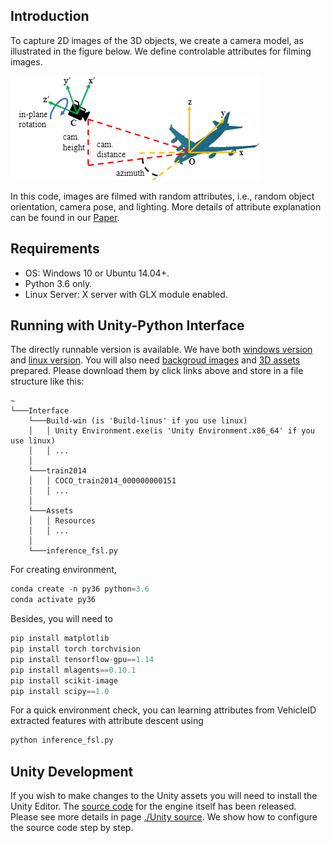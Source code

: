 ## Introduction

To capture 2D images of the 3D objects, we create a camera model, as illustrated in the figure below. We define controlable attributes for filming images. 

<!-- ![fig1](https://github.com/yorkeyao/Automated-Retail-Checkout/blob/main/3D%20Models%20and%20Unity%20Source/Images/cam_model.jpg)  -->
![cam_model](../3D%20Models%20and%20Unity%20Source/Images/cam_model.jpg?raw=true "cam_model")

In this code, images are filmed with random attributes, i.e., random object orientation, camera pose, and lighting. More details of attribute explanation can be found in our [Paper](https://arxiv.org/abs/2202.14034). 

## Requirements

* OS: Windows 10 or Ubuntu 14.04+. 
* Python 3.6 only.
* Linux Server: X server with GLX module enabled.

## Running with Unity-Python Interface

The directly runnable version is available. We have both [windows version](https://drive.google.com/file/d/1ympcEZ8cYyq6rsJ4T1FM9fRKzuCV0_n3/view?usp=sharing) and [linux version](https://drive.google.com/file/d/1vXd5wyKvA4EJ7JwhK4DS7CqccC8U7Q6k/view?usp=sharing). You will also need [backgroud images](https://drive.google.com/file/d/1_hm088938cvUIK1TcotH50nmKjXTCbSL/view?usp=sharing) and [3D assets](https://drive.google.com/file/d/1EAgnQLM3P2uwq4AafkarO_GWGrAXqJcW/view?usp=sharing) prepared. Please download them by click links above and store in a file structure like this: 

```
~
└───Interface
    └───Build-win (is 'Build-linus' if you use linux)
    │   │ Unity Environment.exe(is 'Unity Environment.x86_64' if you use linux)
    │   │ ...
    │
    └───train2014
    │   │ COCO_train2014_000000000151
    │   │ ...
    │
    └───Assets
    │   │ Resources
    │   │ ...
    │
    └───inference_fsl.py
```

For creating environment,

```python
conda create -n py36 python=3.6
conda activate py36
```

Besides, you will need to 

```python
pip install matplotlib
pip install torch torchvision
pip install tensorflow-gpu==1.14
pip install mlagents==0.10.1
pip install scikit-image
pip install scipy==1.0
```
For a quick environment check, you can learning attributes from VehicleID extracted features with attribute descent using

```python
python inference_fsl.py
```

## Unity Development

If you wish to make changes to the Unity assets you will need to install the Unity Editor. The [source code](https://drive.google.com/file/d/1LIYmYmK0jh2V-Bj0CD7BHATK9xRhA7Pb/view?usp=sharing) for the engine itself has been released. Please see more details in page [./Unity source](https://github.com/yorkeyao/Automated-Retail-Checkout/tree/main/3D%20Models%20and%20Unity%20Source). We show how to configure the source code step by step. 




